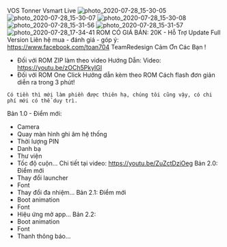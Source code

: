 VOS Tonner Vsmart Live
![photo_2020-07-28_15-30-05](https://user-images.githubusercontent.com/67217560/88648264-081c7580-d0f1-11ea-888f-40a88dc9454f.jpg)
![photo_2020-07-28_15-30-07](https://user-images.githubusercontent.com/67217560/88648270-094da280-d0f1-11ea-83bc-9b5325a1fe6c.jpg)
![photo_2020-07-28_15-30-08](https://user-images.githubusercontent.com/67217560/88648272-09e63900-d0f1-11ea-9078-3c5bf05749b8.jpg)
![photo_2020-07-28_15-31-56](https://user-images.githubusercontent.com/67217560/88648609-5d588700-d0f1-11ea-9667-a5ddc185b7ce.jpg)
![photo_2020-07-28_15-31-57](https://user-images.githubusercontent.com/67217560/88648612-5e89b400-d0f1-11ea-8f4e-cf9a47b54062.jpg)
![photo_2020-07-28_17-34-41](https://user-images.githubusercontent.com/67217560/88661515-d14f5b00-d102-11ea-8fb9-d033c6d88d07.jpg)
ROM CÓ GIÁ BÁN: 20K - Hỗ Trợ Update Full Version
Liên hệ mua - đánh giá - góp ý: https://www.facebook.com/toan704
TeamRedesign Cảm Ơn Các Bạn !
- Đối với ROM ZIP làm theo video Hướng Dẫn:
Video:
https://youtu.be/zOCh5PkylGI
- Đối  với ROM One Click 
Hướng dẫn kèm theo ROM
Cách flash đơn giản diễn ra trong 3 phút!
```
Có tiền thì mới làm phiền được thiên hạ, chúng tôi cũng vậy, có chi phí mới có thể duy trì.
```
Bản 1.0 - Điểm mới:
- Camera
- Quay màn hình ghi âm hệ thống
- Thời lượng PIN
- Danh bạ
- Thư viện
- Tốc độ cuộn...
Chi tiết tại video: https://youtu.be/ZuZctDziOeg
Bản 2.0: Điểm mới
- Thay đổi launcher
- Font
- Thay đổi đa nhiệm...
Bản 2.1: Điểm mới
- Boot animation
- Font
- Hiệu ứng mở app...
Bản 2.2:
- Boot animation
- Font
- Thanh thông báo...
